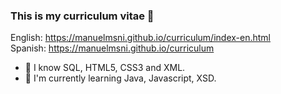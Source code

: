 ### This is my curriculum vitae 📝

English:  https://manuelmsni.github.io/curriculum/index-en.html
<br/>
Spanish:  https://manuelmsni.github.io/curriculum
    
- 📖 I know SQL, HTML5, CSS3 and XML.
- 🌱 I'm currently learning Java, Javascript, XSD.

